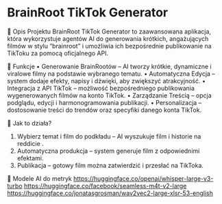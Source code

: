 # BrainRoot TikTok Generator
📌 Opis Projektu
BrainRoot TikTok Generator to zaawansowana aplikacja, która wykorzystuje agentów AI do generowania krótkich, angażujących filmów w stylu “brainroot” i umożliwia ich bezpośrednie publikowanie na TikToku za pomocą oficjalnego API.

🚀 Funkcje
• Generowanie BrainRootów – AI tworzy krótkie, dynamiczne i viralowe filmy na podstawie wybranego tematu.
• Automatyczna Edycja – system dodaje efekty, napisy i dźwięki, aby zwiększyć atrakcyjność.
• Integracja z API TikTok – możliwość bezpośredniego publikowania wygenerowanych filmów na konto TikTok.
• Zarządzanie Treścią – opcja podglądu, edycji i harmonogramowania publikacji.
• Personalizacja – dostosowanie treści do trendów oraz specyfiki danego konta TikTok.

🎥 Jak to działa?
1. Wybierz temat i film do podkładu – AI wyszukuje film i historie na reddicie .
2. Automatyczna produkcja – system generuje film z odpowiednimi efektami.
3. Publikacja – gotowy film można zatwierdzić i przesłać na TikToka.

🧠 Modele AI do metryk
https://huggingface.co/openai/whisper-large-v3-turbo
https://huggingface.co/facebook/seamless-m4t-v2-large
https://huggingface.co/jonatasgrosman/wav2vec2-large-xlsr-53-english
